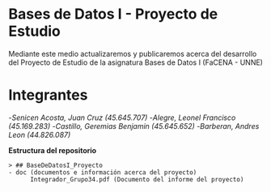 # Bases de Datos I - Proyecto de Estudio
Mediante este medio actualizaremos y publicaremos acerca del desarrollo del Proyecto de Estudio de la asignatura Bases de Datos I (FaCENA - UNNE)


# Integrantes
 -*Senicen Acosta, Juan Cruz (45.645.707)*
 -*Alegre, Leonel Francisco (45.169.283)*
 -*Castillo, Geremias Benjamin (45.645.652)*
 -*Barberan, Andres Leon (44.826.087)*

**Estructura del repositorio**

    > ## BaseDeDatosI_Proyecto
    - doc (documentos e información acerca del proyecto)
		  Integrador_Grupo34.pdf (Documento del informe del proyecto)
		 
